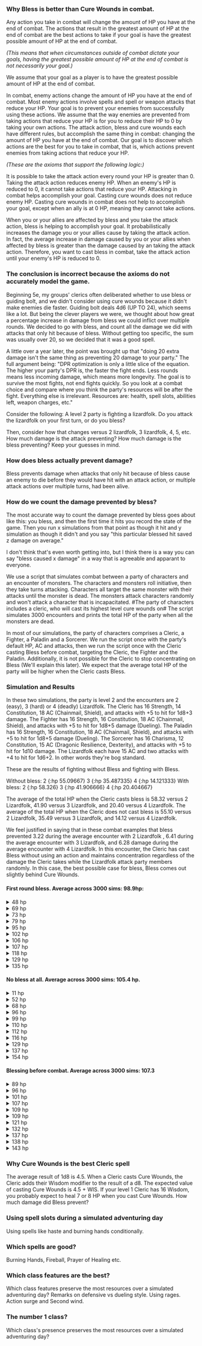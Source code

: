 ### Why Bless is better than Cure Wounds in combat.

Any action you take in combat will change the amount of HP you have at the end of combat. The actions that result in the greatest amount of HP at the end of combat are the best actions to take if your goal is have the greatest possible amount of HP at the end of combat.

<i>(This means that when circumstances outside of combat dictate your goals, having the greatest possible amount of HP at the end of combat is not necessarily your goal.)</i>

&#09; We assume that your goal as a player is to have the greatest possible amount of HP at the end of combat.

In combat, enemy actions change the amount of HP you have at the end of combat. Most enemy actions involve spells and spell or weapon attacks that reduce your HP. Your goal is to prevent your enemies from successfully using these actions. We assume that the way enemies are prevented from taking actions that reduce your HP is for you to reduce their HP to 0 by taking your own actions.
The attack action, bless and cure wounds each have different rules, but accomplish the same thing in combat: changing the amount of HP you have at the end of combat. Our goal is to discover which actions are the best for you to take in combat, that is, which actions prevent enemies from taking actions that reduce your HP.

<i>(These are the axioms that support the following logic:)</i>

It is possible to take the attack action every round your HP is greater than 0. Taking the attack action reduces enemy HP. When an enemy's HP is reduced to 0, it cannot take actions that reduce your HP. Attacking in combat helps accomplish your goal.
Casting cure wounds does not reduce enemy HP. Casting cure wounds in combat does not help to accomplish your goal, except when an ally is at 0 HP, meaning they cannot take actions.

When you or your allies are affected by bless and you take the attack action, bless is helping to accomplish your goal. It probabilistically increases the damage you or your allies cause by taking the attack action. In fact, the average increase in damage caused by you or your allies when affected by bless is greater than the damage caused by an taking the attack action.
Therefore, you want to cast bless in combat, take the attack action until your enemy's HP is reduced to 0.

### The conclusion is incorrect because the axioms do not accurately model the game.

Beginning 5e, my groups' clerics often deliberated whether to use bless or guiding bolt, and we didn't consider using cure wounds because it didn't make enemies die faster. Guiding bolt deals 4d6 (UP TO 24), which seems like a lot. But being the clever players we were, we thought about how great a percentage increase in damage from bless we could inflict over multiple rounds. We decided to go with bless, and count all the damage we did with attacks that only hit because of bless. Without getting too specific, the sum was usually over 20, so we decided that it was a good spell.

A little over a year later, the point was brought up that "doing 20 extra damage isn't the same thing as preventing 20 damage to your party." The full argument being: "DPR optimization is only a little slice of the equation. The higher your party's DPR is, the faster the fight ends. Less rounds means less incoming damage, which means more longevity. The goal is to survive the most fights, not end fights quickly. So you look at a combat choice and compare where you think the party's resources will be after the fight. Everything else is irrelevant. Resources are: health, spell slots, abilities left, weapon charges, etc."

Consider the following: A level 2 party is fighting a lizardfolk. Do you attack the lizardfolk on your first turn, or do you bless?

Then, consider how that changes versus 2 lizardfolk, 3 lizardfolk, 4, 5, etc. How much damage is the attack preventing? How much damage is the bless preventing? Keep your guesses in mind.

### How does bless actually prevent damage?

Bless prevents damage when attacks that only hit because of bless cause an enemy to die before they would have hit with an attack action, or multiple attack actions over multiple turns, had been alive. 

### How do we count the damage prevented by bless?

The most accurate way to count the damage prevented by bless goes about like this: you bless, and then the first time it hits you record the state of the game. Then you run x simulations from that point as though it hit and y simulation as though it didn't and you say "this particular blessed hit saved z damage on average."

I don't think that's even worth getting into, but I think there is a way you can say "bless caused x damage" in a way that is agreeable and apparant to everyone.

We use a script that simulates combat between a party of characters and an encounter of monsters. The characters and monsters roll initiative, then they take turns attacking. Characters all target the same monster with their attacks until the monster is dead. The monsters attack characters randomly and won't attack a character that is incapacitated. #The party of characters includes a cleric, who will cast its highest level cure wounds on# The script simulates 3000 encounters and prints the total HP of the party when all the monsters are dead.

In most of our simulations, the party of characters comprises a Cleric, a Fighter, a Paladin and a Sorcerer. We run the script once with the party's default HP, AC and attacks, then we run the script once with the Cleric casting Bless before combat, targeting the Cleric, the Fighter and the Paladin. Additionally, it is not possible for the Cleric to stop concentrating on Bless (We'll explain this later). We expect that the average total HP of the party will be higher when the Cleric casts Bless.

### Simulation and Results

In these two simulations, the party is level 2 and the encounters are 2 (easy), 3 (hard) or 4 (deadly) Lizardfolk. The Cleric has 16 Strength, 14 Constitution, 18 AC (Chainmail, Shield), and attacks with +5 to hit for 1d8+3 damage. The Fighter has 16 Strength, 16 Constitution, 18 AC (Chainmail, Shield), and attacks with +5 to hit for 1d8+5 damage (Dueling). The Paladin has 16 Strength, 16 Constitution, 18 AC (Chainmail, Shield), and attacks with +5 to hit for 1d8+5 damage (Dueling). The Sorcerer has 16 Charisma, 12 Constitution, 15 AC (Dragonic Resilience, Dexterity), and attacks with +5 to hit for 1d10 damage. The Lizardfolk each have 15 AC and two attacks with +4 to hit for 1d6+2. In other words they're bog standard.

These are the results of fighting without Bless and fighting with Bless.

Without bless: 2 {:hp 55.09667} 3 {:hp 35.487335} 4 {:hp 14.121333}
With bless: 2 {:hp 58.326} 3 {:hp 41.906666} 4 {:hp 20.404667}

The average of the total HP when the Cleric casts bless is 58.32 versus 2 Lizardfolk, 41.90 versus 3 Lizardfolk, and 20.40 versus 4 Lizardfolk. The average of the total HP when the Cleric does not cast bless is 55.10 versus 2 Lizardfolk, 35.49 versus 3 Lizardfolk, and 14.12 versus 4 Lizardfolk.

We feel justified in saying that in these combat examples that bless prevented 3.22 during the average encounter with 2 Lizardfolk , 6.41 during the average encounter with 3 Lizardfolk, and 6.28 damage during the average encounter with 4 Lizardfolk. In this encounter, the Cleric has cast Bless without using an action and maintains concentration regardless of the damage the Cleric takes while the Lizardfolk attack party members randomly. In this case, the best possible case for bless, Bless comes out slightly behind Cure Wounds. 

#### First round bless. Average across 3000 sims: 98.9hp:
<details>
<summary>48 hp</summary>

```
simulation# 6
encounter# 0
round# 0
:sorcerer misses :orog0
:orog0 hits :paladin for 7
:orog0 hits :paladin for 6
:orog1 misses :paladin
:orog1 crits :cleric for 8
:orog2 hits :cleric for 11
:orog2 misses :fighter
:fighter misses :orog0
:fighter misses :orog0
:fighter hits :orog0 for 7
:paladin hits :orog0 for 9
:paladin misses :orog0
:cleric blesses :fighter :paladin :cleric
round# 1
:sorcerer misses :orog0
:orog0 misses :cleric
:orog0 misses :paladin
:orog1 misses :cleric
:orog1 misses :cleric
:orog2 misses :fighter
:orog2 hits :cleric for 15
:fighter misses :orog0
:fighter misses :orog0
:fighter misses :orog0
:paladin misses :orog0
:paladin hits :orog0 for 9 #blessed
:cleric hits :orog0 for 7
:cleric misses :orog0
round# 2
:sorcerer misses :orog0
:orog0 hits :cleric for 14
:orog0 misses :paladin
:orog1 misses :sorcerer
:orog1 hits :paladin for 16
:orog2 misses :fighter
:orog2 misses :fighter
:fighter hits :orog0 for 8
:fighter misses :orog0
:fighter misses :orog0
:paladin hits :orog0 for 13
:paladin hits :orog1 for 8
round# 3
:sorcerer hits :orog1 for 9
:orog1 hits :fighter for 14
:orog1 hits :fighter for 13
:orog2 hits :sorcerer for 12
:orog2 hits :paladin for 10
:fighter misses :orog1
:fighter misses :orog1
:fighter misses :orog1
:paladin hits :orog1 for 9 #blessed
:paladin misses :orog1
round# 4
:sorcerer hits :orog1 for 18
:orog2 misses :sorcerer
:orog2 misses :fighter
:fighter hits :orog2 for 7
:fighter misses :orog2
:fighter hits :orog2 for 8
:paladin hits :orog2 for 7 #blessed
:paladin hits :orog2 for 14
round# 5
:sorcerer hits :orog2 for 8
:fighter hits :orog0 for 9
:fighter misses :orog0
:fighter hits :orog0 for 7
:paladin hits :orog0 for 12
:paladin hits :orog0 for 13
:cleric has no remaining spell slots to heal with
remaining hp: 48
```
</details>
<details>
<summary>69 hp</summary>

```
simulation# 4
encounter# 0
round# 0
:cleric blesses :fighter :paladin :cleric
:paladin misses :orog0
:paladin hits :orog0 for 8 #blessed
:orog0 hits :cleric for 15
:orog0 hits :paladin for 10
the sorcerer uses shield to block :orog1
:orog1 misses :sorcerer
:orog1 misses :fighter
:orog2 crits :paladin for 18
:orog2 hits :fighter for 10
:sorcerer hits :orog0 for 5
:fighter hits :orog0 for 7
:fighter hits :orog0 for 11
:fighter misses :orog0
round# 1
:cleric misses :orog0
:cleric hits :orog0 for 11
:paladin hits :orog1 for 13
:paladin misses :orog1
:orog1 misses :fighter
:orog1 hits :cleric for 15
:orog2 hits :sorcerer for 16
:orog2 misses :cleric
:sorcerer hits :orog1 for 15
:fighter misses :orog1
:fighter hits :orog1 for 12
:fighter hits :orog2 for 7 #blessed
round# 2
:cleric misses :orog2
:cleric hits :orog2 for 8
:paladin misses :orog2
:paladin misses :orog2
:orog2 misses :cleric
:orog2 crits :sorcerer for 11
:sorcerer hits :orog2 for 14
:fighter hits :orog2 for 10
:fighter hits :orog0 for 9
:fighter misses :orog0
:cleric has no remaining spell slots to heal with
remaining hp: 69
```
</details>
<details>
<summary>73 hp</summary>

```
simulation# 7
encounter# 0
round# 0
:orog0 hits :fighter for 14
:orog0 hits :paladin for 8
:orog1 hits :paladin for 11
:orog1 misses :cleric
:orog2 misses :paladin
:orog2 misses :paladin
:paladin hits :orog0 for 10
:paladin misses :orog0
:sorcerer misses :orog0
:fighter hits :orog0 for 10
:fighter hits :orog0 for 7
:fighter hits :orog0 for 9
:cleric blesses :fighter :paladin :cleric
round# 1
:orog1 hits :paladin for 5
:orog1 hits :paladin for 15
:orog2 hits :cleric for 13
:orog2 hits :fighter for 12
:paladin misses :orog1
:paladin hits :orog1 for 12 #blessed
:sorcerer misses :orog1
:fighter hits :orog1 for 8 #blessed
:fighter hits :orog1 for 12 #blessed
:fighter hits :orog1 for 8
:cleric hits :orog1 for 8
:cleric hits :orog1 for 8
round# 2
the sorcerer uses shield to block :orog2
:orog2 misses :sorcerer
:orog2 hits :sorcerer for 13
:paladin hits :orog2 for 14
:paladin hits :orog2 for 14
:sorcerer misses :orog2
:fighter misses :orog2
:fighter hits :orog2 for 12 #blessed
:fighter misses :orog0
:cleric hits :orog0 for 7 #blessed
:cleric misses :orog0
:cleric has no remaining spell slots to heal with
remaining hp: 73
```
</details>
<details>
<summary>79 hp</summary>

```
simulation# 1
encounter# 0
round# 0
:orog0 misses :paladin
:orog0 misses :cleric
the sorcerer uses shield to block :orog1
:orog1 misses :sorcerer
:orog1 misses :paladin
:orog2 hits :sorcerer for 16
:orog2 crits :fighter for 16
:cleric blesses :fighter :paladin :cleric
:paladin hits :orog0 for 11
:paladin hits :orog0 for 13
:fighter hits :orog0 for 9
:fighter misses :orog0
:fighter hits :orog0 for 7
:sorcerer misses :orog0
round# 1
:orog0 misses :sorcerer
:orog0 crits :sorcerer for 20
:orog1 misses :sorcerer
:orog1 misses :fighter
:orog2 misses :sorcerer
:orog2 misses :cleric
:cleric hits :orog0 for 7
:cleric misses :orog0
:paladin crits :orog0 for 19
:paladin hits :orog1 for 10
:fighter hits :orog1 for 10
:fighter misses :orog1
:fighter misses :orog1
:sorcerer misses :orog1
round# 2
:orog1 hits :fighter for 7
:orog1 hits :paladin for 15
:orog2 misses :paladin
:orog2 hits :cleric for 11
:cleric hits :orog1 for 5
:cleric hits :orog1 for 7
:paladin misses :orog1
:paladin hits :orog1 for 10
:fighter hits :orog1 for 11
:fighter misses :orog2
:fighter crits :orog2 for 9
:sorcerer hits :orog2 for 18
round# 3
:orog2 misses :fighter
:orog2 misses :cleric
:cleric hits :orog2 for 11 #blessed
:cleric misses :orog2
:paladin crits :orog2 for 11
:paladin misses :orog0
:fighter hits :orog0 for 10
:fighter hits :orog0 for 10
:fighter hits :orog0 for 7
:sorcerer hits :orog0 for 6
:cleric has no remaining spell slots to heal with
remaining hp: 79
```
</details>
<details>
<summary>95 hp</summary>

```
simulation# 10
encounter# 0
round# 0
:paladin misses :orog0
:paladin misses :orog0
:fighter misses :orog0
:fighter misses :orog0
:fighter hits :orog0 for 9
:sorcerer hits :orog0 for 10
:orog0 hits :fighter for 11
:orog0 hits :fighter for 14
:orog1 misses :paladin
:orog1 hits :cleric for 12
:orog2 misses :paladin
:orog2 misses :fighter
:cleric blesses :fighter :paladin :cleric
round# 1
:paladin hits :orog0 for 13
:paladin hits :orog0 for 9 #blessed
:fighter hits :orog1 for 8
:fighter misses :orog1
:fighter misses :orog1
:sorcerer misses :orog1
:orog1 hits :paladin for 10
:orog1 hits :sorcerer for 8
:orog2 misses :paladin
:orog2 misses :cleric
:cleric hits :orog1 for 10
:cleric hits :orog1 for 8
round# 2
:paladin hits :orog1 for 14
:paladin misses :orog1
:fighter hits :orog1 for 8
:fighter hits :orog1 for 11
:fighter misses :orog2
:sorcerer misses :orog2
:orog2 misses :paladin
the sorcerer uses shield to block :orog2
:orog2 misses :sorcerer
:cleric hits :orog2 for 4
:cleric misses :orog2
round# 3
:paladin misses :orog2
:paladin hits :orog2 for 12
:fighter misses :orog2
:fighter misses :orog2
:fighter misses :orog2
:sorcerer hits :orog2 for 9
:orog2 misses :fighter
:orog2 hits :fighter for 14
:cleric misses :orog2
:cleric hits :orog2 for 9
round# 4
:paladin misses :orog2
:paladin misses :orog2
:fighter misses :orog2
:fighter hits :orog2 for 9
:fighter misses :orog0
:sorcerer crits :orog0 for 19
:cleric hits :orog0 for 7 #blessed
:cleric hits :orog0 for 10
:cleric has no remaining spell slots to heal with
remaining hp: 95
```
</details>
<details>
<summary>102 hp</summary>

```
simulation# 2
encounter# 0
round# 0
:cleric blesses :fighter :paladin :cleric
:paladin misses :orog0
:paladin hits :orog0 for 7
:sorcerer misses :orog0
:orog0 hits :cleric for 8
:orog0 misses :fighter
:orog1 misses :paladin
:orog1 hits :cleric for 15
:orog2 misses :sorcerer
:orog2 misses :cleric
:fighter misses :orog0
:fighter hits :orog0 for 9 #blessed
:fighter hits :orog0 for 7
round# 1
:cleric hits :orog0 for 6
:cleric hits :orog0 for 9
:paladin hits :orog0 for 14 #blessed
:paladin hits :orog1 for 14
:sorcerer misses :orog1
the sorcerer uses shield to block :orog1
:orog1 misses :sorcerer
:orog1 hits :cleric for 13
:orog2 hits :sorcerer for 8
:orog2 crits :paladin for 18
:fighter hits :orog1 for 10
:fighter hits :orog1 for 7
:fighter hits :orog1 for 7
round# 2
:cleric misses :orog2
:cleric misses :orog2
:paladin hits :orog2 for 7
:paladin hits :orog2 for 12 #blessed
:sorcerer hits :orog2 for 14
the sorcerer uses shield to block :orog2
:orog2 misses :sorcerer
:orog2 misses :fighter
:fighter hits :orog2 for 11
:fighter hits :orog0 for 11
:fighter hits :orog0 for 9 #blessed
:cleric has no remaining spell slots to heal with
remaining hp: 102
```
</details>
<details>
<summary>106 hp</summary>

```
simulation# 0
encounter# 0
round# 0
:paladin misses :orog0
:paladin misses :orog0
:fighter hits :orog0 for 10
:fighter hits :orog0 for 8
:fighter crits :orog0 for 11
:cleric blesses :fighter :paladin :cleric
:orog0 hits :fighter for 6
:orog0 misses :cleric
:orog1 hits :sorcerer for 7
:orog1 hits :fighter for 5
:orog2 misses :cleric
:orog2 misses :cleric
:sorcerer hits :orog0 for 9
round# 1
:paladin hits :orog0 for 13 #blessed
:paladin misses :orog1
:fighter hits :orog1 for 7
:fighter misses :orog1
:fighter misses :orog1
:cleric hits :orog1 for 8
:cleric misses :orog1
:orog1 hits :cleric for 10
:orog1 misses :fighter
:orog2 misses :paladin
:orog2 misses :cleric
:sorcerer misses :orog1
round# 2
:paladin misses :orog1
:paladin misses :orog1
:fighter hits :orog1 for 10
:fighter crits :orog1 for 13
:fighter misses :orog1
:cleric misses :orog1
:cleric hits :orog1 for 11
:orog2 misses :fighter
:orog2 hits :fighter for 8
:sorcerer misses :orog2
round# 3
:paladin misses :orog2
:paladin misses :orog2
:fighter hits :orog2 for 10
:fighter misses :orog2
:fighter hits :orog2 for 7
:cleric hits :orog2 for 5
:cleric hits :orog2 for 8 #blessed
:orog2 hits :paladin for 8
:orog2 hits :paladin for 14
:sorcerer hits :orog2 for 8
round# 4
:paladin misses :orog2
:paladin misses :orog2
:fighter hits :orog2 for 7 #blessed
:fighter misses :orog0
:fighter hits :orog0 for 8
:cleric hits :orog0 for 7
:cleric misses :orog0
:sorcerer hits :orog0 for 14
:cleric has no remaining spell slots to heal with
remaining hp: 106
```
</details>
<details>
<summary>107 hp</summary>

```
simulation# 5
encounter# 0
round# 0
:sorcerer crits :orog0 for 17
:paladin misses :orog0
:paladin hits :orog0 for 10
:orog0 misses :sorcerer
:orog0 hits :paladin for 16
:orog1 hits :cleric for 15
:orog1 misses :fighter
:orog2 hits :paladin for 12
:orog2 hits :paladin for 6
:fighter hits :orog0 for 10
:fighter misses :orog1
:fighter misses :orog1
:cleric blesses :fighter :paladin :cleric
round# 1
:sorcerer misses :orog1
:paladin crits :orog1 for 14
:paladin crits :orog1 for 14
the sorcerer uses shield to block :orog1
:orog1 misses :sorcerer
:orog1 misses :cleric
:orog2 hits :paladin for 8
:orog2 misses :fighter
:fighter misses :orog1
:fighter misses :orog1
:fighter hits :orog1 for 9
:cleric misses :orog1
:cleric crits :orog1 for 12
round# 2
:sorcerer hits :orog2 for 18
:paladin hits :orog2 for 13
:paladin hits :orog2 for 14
:fighter hits :orog0 for 12 #blessed
:fighter misses :orog0
:fighter hits :orog0 for 10 #blessed
:cleric hits :orog0 for 4
:cleric hits :orog0 for 9 #blessed
:cleric has no remaining spell slots to heal with
remaining hp: 107
```
</details>
<details>
<summary>118 hp</summary>

```
simulation# 9
encounter# 0
round# 0
:sorcerer crits :orog0 for 28
:paladin misses :orog0
:paladin hits :orog0 for 11
:fighter misses :orog0
:fighter misses :orog0
:fighter hits :orog0 for 8
:orog0 misses :cleric
:orog0 misses :cleric
:orog1 misses :paladin
:orog1 hits :paladin for 6
the sorcerer uses shield to block :orog2
:orog2 misses :sorcerer
:orog2 hits :paladin for 6
:cleric blesses :fighter :paladin :cleric
round# 1
:sorcerer hits :orog0 for 11
:paladin hits :orog1 for 10
:paladin misses :orog1
:fighter misses :orog1
:fighter hits :orog1 for 12
:fighter misses :orog1
the sorcerer uses shield to block :orog1
:orog1 misses :sorcerer
:orog1 hits :sorcerer for 15
:orog2 misses :fighter
:orog2 hits :cleric for 8
:cleric hits :orog1 for 9
:cleric misses :orog1
round# 2
:sorcerer hits :orog1 for 13
:paladin hits :orog2 for 14
:paladin misses :orog2
:fighter hits :orog2 for 7
:fighter misses :orog2
:fighter hits :orog2 for 7
:orog2 hits :cleric for 11
:orog2 misses :paladin
:cleric hits :orog2 for 7
:cleric misses :orog2
round# 3
:sorcerer misses :orog2
:paladin hits :orog2 for 9
:paladin hits :orog0 for 10 #blessed
:fighter hits :orog0 for 8 #blessed
:fighter hits :orog0 for 10
:fighter hits :orog0 for 10
:cleric hits :orog0 for 6 #blessed
:cleric hits :orog0 for 7
:cleric has no remaining spell slots to heal with
remaining hp: 118
```
</details>
<details>
<summary>129 hp</summary>

```
simulation# 3
encounter# 0
round# 0
:fighter hits :orog0 for 7
:fighter hits :orog0 for 8
:fighter misses :orog0
:paladin misses :orog0
:paladin hits :orog0 for 13
:cleric blesses :fighter :paladin :cleric
:orog0 misses :fighter
:orog0 hits :fighter for 9
:orog1 misses :sorcerer
:orog1 misses :paladin
:orog2 misses :paladin
:orog2 hits :cleric for 12
:sorcerer misses :orog0
round# 1
:fighter misses :orog0
:fighter misses :orog0
:fighter hits :orog0 for 7 #blessed
:paladin misses :orog0
:paladin misses :orog0
:cleric hits :orog0 for 11
:cleric hits :orog1 for 8
:orog1 misses :paladin
:orog1 misses :cleric
:orog2 crits :cleric for 14
:orog2 misses :fighter
:sorcerer misses :orog1
round# 2
:fighter hits :orog1 for 8 #blessed
:fighter hits :orog1 for 8
:fighter hits :orog1 for 7
:paladin hits :orog1 for 12
:paladin crits :orog2 for 15
:cleric misses :orog2
:cleric misses :orog2
:orog2 misses :fighter
:orog2 misses :cleric
:sorcerer misses :orog2
round# 3
:fighter misses :orog2
:fighter hits :orog2 for 11
:fighter hits :orog2 for 8 #blessed
:paladin misses :orog2
:paladin misses :orog2
:cleric hits :orog2 for 6
:cleric hits :orog2 for 9
:sorcerer misses :orog0
:cleric has no remaining spell slots to heal with
remaining hp: 129
```
</details>
<details>
<summary>135 hp</summary>

```
simulation# 8
encounter# 0
round# 0
:sorcerer hits :orog0 for 5
:paladin hits :orog0 for 11
:paladin hits :orog0 for 13
:orog0 misses :cleric
:orog0 misses :fighter
:orog1 misses :cleric
:orog1 misses :paladin
:orog2 hits :fighter for 8
:orog2 misses :fighter
:fighter hits :orog0 for 9
:fighter misses :orog0
:fighter misses :orog0
:cleric blesses :fighter :paladin :cleric
round# 1
:sorcerer hits :orog0 for 10
:paladin hits :orog1 for 9
:paladin hits :orog1 for 11
the sorcerer uses shield to block :orog1
:orog1 misses :sorcerer
:orog1 misses :cleric
:orog2 hits :cleric for 12
:orog2 misses :fighter
:fighter hits :orog1 for 8 #blessed
:fighter misses :orog1
:fighter misses :orog1
:cleric hits :orog1 for 11
:cleric misses :orog2
round# 2
:sorcerer misses :orog2
:paladin hits :orog2 for 14
:paladin hits :orog2 for 14
:orog2 misses :paladin
:orog2 hits :paladin for 9
:fighter hits :orog2 for 9
:fighter crits :orog2 for 11
:fighter hits :orog0 for 9
:cleric hits :orog0 for 11
:cleric misses :orog0
:cleric has no remaining spell slots to heal with
remaining hp: 135
```
</details>

#### No bless at all. Average across 3000 sims: 105.4 hp.
<details>
<summary>11 hp</summary>

```
simulation# 10
encounter# 0
round# 0
:fighter misses :orog0
:fighter misses :orog0
:fighter misses :orog0
:cleric hits :orog0 for 10
:cleric misses :orog0
:sorcerer hits :orog0 for 4
:orog0 hits :cleric for 16
:orog0 hits :fighter for 6
:orog1 hits :cleric for 9
:orog1 hits :cleric for 15
:orog2 hits :fighter for 13
:orog2 hits :sorcerer for 5
:paladin hits :orog0 for 9
:paladin hits :orog0 for 13
round# 1
:fighter misses :orog0
:fighter hits :orog0 for 8
:fighter misses :orog0
:sorcerer misses :orog0
:orog0 misses :sorcerer
:orog0 misses :paladin
:orog1 hits :paladin for 14
:orog1 hits :paladin for 8
:orog2 misses :sorcerer
:orog2 crits :sorcerer for 17
:paladin misses :orog0
:paladin misses :orog0
round# 2
:fighter misses :orog0
:fighter misses :orog0
:fighter misses :orog0
:sorcerer misses :orog0
:orog0 misses :fighter
:orog0 misses :sorcerer
:orog1 hits :fighter for 12
:orog1 hits :paladin for 6
:orog2 hits :fighter for 15
:orog2 misses :paladin
:paladin misses :orog0
:paladin hits :orog0 for 9
round# 3
:sorcerer misses :orog1
the sorcerer uses shield to block :orog1
:orog1 misses :sorcerer
:orog1 hits :paladin for 9
:orog2 misses :paladin
:orog2 hits :paladin for 14
round# 4
:sorcerer misses :orog1
:orog1 hits :sorcerer for 15
the sorcerer uses shield to block :orog1
:orog1 misses :sorcerer
:orog2 misses :sorcerer
:orog2 misses :sorcerer
round# 5
:sorcerer hits :orog1 for 12
:orog1 hits :sorcerer for 12
:orog1 hits :paladin for 5
:orog2 hits :paladin for 9
:orog2 misses :paladin
:cleric casts cure wound and heals :fighter to 11
:cleric has no remaining spell slots to heal with
remaining hp: 11
```
</details>

<details>
<summary>52 hp</summary>

```
simulation# 8
encounter# 0
round# 0
:sorcerer misses :orog0
:fighter misses :orog0
:fighter misses :orog0
:fighter misses :orog0
:paladin hits :orog0 for 8
:paladin misses :orog0
:orog0 misses :paladin
:orog0 hits :fighter for 10
:orog1 misses :sorcerer
:orog1 hits :paladin for 14
:orog2 hits :cleric for 13
:orog2 misses :sorcerer
:cleric misses :orog0
:cleric misses :orog0
round# 1
:sorcerer misses :orog0
:fighter misses :orog0
:fighter misses :orog0
:fighter hits :orog0 for 7
:paladin hits :orog0 for 8
:paladin misses :orog0
:orog0 hits :cleric for 15
:orog0 crits :fighter for 16
:orog1 hits :fighter for 16
:orog1 hits :sorcerer for 16
:orog2 misses :sorcerer
:orog2 misses :paladin
:cleric misses :orog0
:cleric hits :orog0 for 11
round# 2
:sorcerer hits :orog0 for 10
:fighter hits :orog0 for 12
:fighter hits :orog1 for 9
:fighter misses :orog1
:paladin misses :orog1
:paladin hits :orog1 for 7
:orog1 misses :sorcerer
:orog1 misses :cleric
the sorcerer uses shield to block :orog2
:orog2 misses :sorcerer
:orog2 hits :sorcerer for 11
:cleric misses :orog1
:cleric hits :orog1 for 8
round# 3
:sorcerer misses :orog1
:fighter hits :orog1 for 8
:fighter misses :orog1
:fighter misses :orog1
:paladin hits :orog1 for 8
:paladin misses :orog1
:orog1 misses :sorcerer
:orog1 misses :cleric
:orog2 misses :cleric
:orog2 misses :cleric
:cleric misses :orog1
:cleric hits :orog1 for 5
round# 4
:sorcerer misses :orog2
:fighter misses :orog2
:fighter misses :orog2
:fighter hits :orog2 for 10
:paladin hits :orog2 for 7
:paladin hits :orog2 for 9
:orog2 misses :cleric
:orog2 hits :sorcerer for 7
:cleric misses :orog2
:cleric misses :orog2
round# 5
:sorcerer misses :orog2
:fighter misses :orog2
:fighter misses :orog2
:fighter misses :orog2
:paladin hits :orog2 for 8
:paladin misses :orog2
:orog2 misses :fighter
:orog2 hits :sorcerer for 16
:cleric casts cure wound and heals :sorcerer to 10
round# 6
:sorcerer hits :orog2 for 4
:fighter misses :orog2
:fighter hits :orog2 for 10
:fighter hits :orog0 for 7
:paladin misses :orog0
:paladin misses :orog0
:cleric hits :orog0 for 11
:cleric misses :orog0
:cleric has no remaining spell slots to heal with
remaining hp: 52
```
</details>

<details>
<summary>68 hp</summary>

```
simulation# 7
encounter# 0
round# 0
:fighter misses :orog0
:fighter misses :orog0
:fighter misses :orog0
:cleric hits :orog0 for 6
:cleric misses :orog0
:paladin misses :orog0
:paladin hits :orog0 for 11
:sorcerer misses :orog0
:orog0 hits :cleric for 8
:orog0 crits :paladin for 16
:orog1 crits :fighter for 27
:orog1 hits :sorcerer for 7
:orog2 misses :sorcerer
:orog2 hits :fighter for 14
round# 1
:fighter hits :orog0 for 9
:fighter hits :orog0 for 9
:fighter hits :orog0 for 7
:cleric misses :orog0
:cleric hits :orog0 for 7
:paladin misses :orog1
:paladin hits :orog1 for 14
:sorcerer hits :orog1 for 10
:orog1 misses :fighter
:orog1 hits :fighter for 16
:orog2 misses :sorcerer
:orog2 misses :sorcerer
round# 2
:cleric casts cure wound and heals :fighter to 15
:paladin misses :orog1
:paladin misses :orog1
:sorcerer misses :orog1
:orog1 misses :fighter
:orog1 misses :paladin
:orog2 hits :fighter for 10
:orog2 hits :paladin for 5
round# 3
:fighter misses :orog1
:fighter misses :orog1
:fighter hits :orog1 for 10
:cleric misses :orog1
:cleric hits :orog1 for 9
:paladin misses :orog1
:paladin hits :orog1 for 10
:sorcerer hits :orog2 for 3
:orog2 hits :fighter for 9
:orog2 crits :cleric for 16
round# 4
:cleric misses :orog2
:cleric hits :orog2 for 11
:paladin misses :orog2
:paladin misses :orog2
:sorcerer hits :orog2 for 3
:orog2 misses :cleric
:orog2 misses :paladin
round# 5
:cleric hits :orog2 for 6
:cleric misses :orog2
:paladin misses :orog2
:paladin hits :orog2 for 10
:sorcerer hits :orog2 for 11
:cleric has no remaining spell slots to heal with
remaining hp: 68
```
</details>

<details>
<summary>96 hp</summary>

```
simulation# 9
encounter# 0
round# 0
:fighter crits :orog0 for 15
:fighter misses :orog0
:fighter misses :orog0
:orog0 hits :cleric for 7
:orog0 hits :cleric for 12
:orog1 misses :fighter
:orog1 misses :paladin
:orog2 crits :cleric for 18
:orog2 hits :cleric for 15
:paladin hits :orog0 for 7
:paladin hits :orog0 for 12
:sorcerer misses :orog0
round# 1
:fighter hits :orog0 for 11
:fighter misses :orog0
:fighter hits :orog0 for 8
:orog1 misses :sorcerer
:orog1 hits :fighter for 16
the sorcerer uses shield to block :orog2
:orog2 misses :sorcerer
:orog2 misses :paladin
:paladin hits :orog1 for 7
:paladin misses :orog1
:sorcerer hits :orog1 for 14
round# 2
:fighter hits :orog1 for 11
:fighter misses :orog1
:fighter hits :orog1 for 10
:orog1 misses :paladin
:orog1 misses :sorcerer
:orog2 misses :paladin
:orog2 crits :paladin for 14
:paladin misses :orog1
:paladin hits :orog1 for 11
:sorcerer crits :orog2 for 18
round# 3
:fighter crits :orog2 for 10
:fighter misses :orog2
:fighter misses :orog2
:orog2 misses :sorcerer
:orog2 hits :fighter for 9
:paladin hits :orog2 for 12
:paladin hits :orog0 for 13
:sorcerer hits :orog0 for 13
:cleric casts cure wound and heals :cleric to 9
:cleric has no remaining spell slots to heal with
remaining hp: 96
```
</details>

<details>
<summary>99 hp</summary>

```
simulation# 0
encounter# 0
round# 0
:cleric hits :orog0 for 7
:cleric misses :orog0
:sorcerer crits :orog0 for 15
:orog0 hits :cleric for 10
:orog0 hits :fighter for 11
:orog1 misses :cleric
:orog1 hits :cleric for 12
:orog2 hits :cleric for 7
:orog2 hits :fighter for 12
:paladin hits :orog0 for 7
:paladin misses :orog0
:fighter hits :orog0 for 9
:fighter hits :orog1 for 11
:fighter misses :orog1
round# 1
:cleric hits :orog1 for 5
:cleric misses :orog1
:sorcerer misses :orog1
:orog1 misses :fighter
:orog1 misses :fighter
:orog2 hits :sorcerer for 11
:orog2 misses :paladin
:paladin hits :orog1 for 9
:paladin hits :orog1 for 9
:fighter hits :orog1 for 12
:fighter hits :orog2 for 12
:fighter hits :orog2 for 9
round# 2
:cleric misses :orog2
:cleric hits :orog2 for 4
:sorcerer misses :orog2
:orog2 hits :fighter for 10
:orog2 hits :paladin for 5
:paladin misses :orog2
:paladin hits :orog2 for 12
:fighter misses :orog2
:fighter misses :orog2
:fighter misses :orog2
round# 3
:cleric hits :orog2 for 9
:cleric misses :orog0
:sorcerer hits :orog0 for 13
:paladin hits :orog0 for 11
:paladin hits :orog0 for 11
:fighter hits :orog0 for 11
:fighter misses :orog0
:fighter misses :orog0
:cleric casts cure wound and heals :fighter to 24
:cleric has no remaining spell slots to heal with
remaining hp: 99
```
</details>

<details>
<summary>110 hp</summary>
```
simulation# 4
encounter# 0
round# 0
:fighter misses :orog0
:fighter hits :orog0 for 12
:fighter hits :orog0 for 7
:orog0 misses :fighter
:orog0 misses :cleric
:orog1 hits :sorcerer for 12
:orog1 misses :fighter
:orog2 crits :fighter for 15
:orog2 hits :fighter for 9
:paladin crits :orog0 for 13
:paladin misses :orog0
:sorcerer hits :orog0 for 11
:cleric hits :orog1 for 7
:cleric hits :orog1 for 8
round# 1
:fighter hits :orog1 for 12
:fighter misses :orog1
:fighter misses :orog1
:orog1 misses :sorcerer
:orog1 hits :fighter for 14
:orog2 misses :cleric
:orog2 hits :cleric for 15
:paladin misses :orog1
:paladin hits :orog1 for 13
:sorcerer hits :orog1 for 16
:cleric hits :orog2 for 6
:cleric misses :orog2
round# 2
:fighter hits :orog2 for 7
:fighter crits :orog2 for 16
:fighter crits :orog2 for 11
:paladin misses :orog0
:paladin hits :orog0 for 9
:sorcerer hits :orog0 for 15
:cleric misses :orog0
:cleric hits :orog0 for 11
:cleric casts cure wound and heals :fighter to 17
:cleric has no remaining spell slots to heal with
remaining hp: 110
```
</details>

<details>
<summary>112 hp</summary>

```
simulation# 2
encounter# 0
round# 0
:fighter misses :orog0
:fighter misses :orog0
:fighter misses :orog0
:sorcerer misses :orog0
:cleric misses :orog0
:cleric misses :orog0
:paladin misses :orog0
:paladin hits :orog0 for 10
:orog0 misses :cleric
:orog0 misses :paladin
:orog1 misses :paladin
:orog1 misses :fighter
:orog2 crits :sorcerer for 20
:orog2 misses :cleric
round# 1
:fighter hits :orog0 for 9
:fighter misses :orog0
:fighter misses :orog0
:sorcerer hits :orog0 for 6
:cleric hits :orog0 for 9
:cleric hits :orog0 for 11
:paladin crits :orog1 for 19
:paladin misses :orog1
:orog1 misses :sorcerer
:orog1 hits :cleric for 15
:orog2 hits :sorcerer for 6
:orog2 hits :sorcerer for 9
round# 2
:fighter misses :orog1
:fighter misses :orog1
:fighter misses :orog1
:sorcerer misses :orog1
:cleric misses :orog1
:cleric hits :orog1 for 11
:paladin misses :orog1
:paladin hits :orog1 for 9
:orog2 misses :paladin
:orog2 hits :paladin for 16
round# 3
:fighter hits :orog2 for 9
:fighter hits :orog2 for 8
:fighter misses :orog2
:sorcerer misses :orog2
:cleric misses :orog2
:cleric hits :orog2 for 4
:paladin crits :orog2 for 20
:paladin misses :orog2
:orog2 misses :fighter
:orog2 misses :sorcerer
round# 4
:fighter hits :orog2 for 11
:fighter misses :orog0
:fighter misses :orog0
:sorcerer misses :orog0
:cleric misses :orog0
:cleric misses :orog0
:paladin misses :orog0
:paladin hits :orog0 for 8
:cleric casts cure wound and heals :sorcerer to 17
:cleric has no remaining spell slots to heal with
remaining hp: 112
```
</details>

<details>
<summary>116 hp</summary>

```
simulation# 6
encounter# 0
round# 0
:paladin misses :orog0
:paladin hits :orog0 for 9
:fighter misses :orog0
:fighter hits :orog0 for 10
:fighter misses :orog0
:cleric hits :orog0 for 7
:cleric misses :orog0
:orog0 hits :cleric for 10
:orog0 misses :fighter
:orog1 misses :fighter
:orog1 hits :sorcerer for 9
:orog2 misses :paladin
:orog2 misses :fighter
:sorcerer misses :orog0
round# 1
:paladin hits :orog0 for 9
:paladin misses :orog0
:fighter hits :orog0 for 11
:fighter crits :orog1 for 12
:fighter hits :orog1 for 10
:cleric hits :orog1 for 11
:cleric misses :orog1
:orog1 misses :sorcerer
:orog1 hits :cleric for 14
:orog2 misses :cleric
:orog2 hits :paladin for 11
:sorcerer misses :orog1
round# 2
:paladin misses :orog1
:paladin hits :orog1 for 7
:fighter misses :orog1
:fighter hits :orog1 for 12
:fighter misses :orog2
:cleric hits :orog2 for 4
:cleric hits :orog2 for 10
the sorcerer uses shield to block :orog2
:orog2 misses :sorcerer
:orog2 hits :sorcerer for 16
:sorcerer misses :orog2
round# 3
:paladin hits :orog2 for 12
:paladin misses :orog2
:fighter misses :orog2
:fighter misses :orog2
:fighter misses :orog2
:cleric misses :orog2
:cleric hits :orog2 for 11
:sorcerer hits :orog0 for 7
:cleric casts cure wound and heals :sorcerer to 25
:cleric has no remaining spell slots to heal with
remaining hp: 116
```
</details>

<details>
<summary>129 hp</summary>

```
simulation# 5
encounter# 0
round# 0
:orog0 misses :paladin
:orog0 misses :paladin
:orog1 misses :sorcerer
the sorcerer uses shield to block :orog1
:orog1 misses :sorcerer
:orog2 hits :paladin for 6
:orog2 misses :paladin
:cleric misses :orog0
:cleric misses :orog0
:paladin hits :orog0 for 10
:paladin misses :orog0
:sorcerer misses :orog0
:fighter misses :orog0
:fighter crits :orog0 for 13
:fighter hits :orog0 for 7
round# 1
:orog0 misses :sorcerer
:orog0 misses :paladin
:orog1 misses :paladin
:orog1 hits :cleric for 11
:orog2 hits :paladin for 7
:orog2 misses :fighter
:cleric misses :orog0
:cleric crits :orog0 for 14
:paladin hits :orog0 for 8
:paladin hits :orog1 for 8
:sorcerer misses :orog1
:fighter misses :orog1
:fighter misses :orog1
:fighter hits :orog1 for 7
round# 2
:orog1 misses :paladin
:orog1 hits :cleric for 15
:orog2 hits :cleric for 10
:orog2 misses :paladin
:cleric hits :orog1 for 11
:cleric crits :orog1 for 13
:paladin hits :orog2 for 9
:paladin misses :orog2
:sorcerer misses :orog2
:fighter hits :orog2 for 12
:fighter misses :orog2
:fighter crits :orog2 for 11
round# 3
the sorcerer uses shield to block :orog2
:orog2 misses :sorcerer
:orog2 misses :sorcerer
:cleric misses :orog2
:cleric misses :orog2
:paladin misses :orog2
:paladin misses :orog2
:sorcerer hits :orog2 for 8
:fighter misses :orog2
:fighter hits :orog2 for 11
:fighter hits :orog0 for 8
:cleric casts cure wound and heals :cleric to 16
:cleric has no remaining spell slots to heal with
remaining hp: 129
```
</details>

<details>
<summary>137 hp</summary>

```
simulation# 1
encounter# 0
round# 0
:cleric misses :orog0
:cleric misses :orog0
:fighter misses :orog0
:fighter crits :orog0 for 15
:fighter misses :orog0
:orog0 misses :paladin
:orog0 misses :cleric
:orog1 misses :cleric
:orog1 hits :sorcerer for 9
:orog2 misses :cleric
:orog2 misses :paladin
:paladin misses :orog0
:paladin misses :orog0
:sorcerer misses :orog0
round# 1
:cleric hits :orog0 for 11
:cleric misses :orog0
:fighter crits :orog0 for 17
:fighter misses :orog1
:fighter misses :orog1
:orog1 misses :paladin
:orog1 misses :fighter
:orog2 crits :sorcerer for 11
:orog2 misses :fighter
:paladin hits :orog1 for 10
:paladin misses :orog1
:sorcerer hits :orog1 for 11
round# 2
:cleric hits :orog1 for 11
:cleric hits :orog1 for 8
:fighter hits :orog1 for 7
:fighter hits :orog2 for 10
:fighter misses :orog2
:orog2 misses :paladin
:orog2 hits :cleric for 15
:paladin misses :orog2
:paladin hits :orog2 for 12
:sorcerer crits :orog2 for 23
:cleric casts cure wound and heals :sorcerer to 26
:cleric has no remaining spell slots to heal with
remaining hp: 137
```
</details>

<details>
<summary>154 hp</summary>

```
simulation# 3
encounter# 0
round# 0
:fighter crits :orog0 for 13
:fighter hits :orog0 for 11
:fighter misses :orog0
:sorcerer misses :orog0
:cleric misses :orog0
:cleric hits :orog0 for 9
the sorcerer uses shield to block :orog0
:orog0 misses :sorcerer
:orog0 hits :fighter for 6
:orog1 misses :cleric
:orog1 misses :sorcerer
:orog2 misses :sorcerer
:orog2 misses :paladin
:paladin misses :orog0
:paladin misses :orog0
round# 1
:fighter crits :orog0 for 13
:fighter misses :orog0
:fighter hits :orog0 for 9
:sorcerer misses :orog1
:cleric misses :orog1
:cleric misses :orog1
:orog1 misses :sorcerer
:orog1 misses :paladin
:orog2 crits :fighter for 16
:orog2 misses :fighter
:paladin hits :orog1 for 14
:paladin hits :orog1 for 10
round# 2
:fighter hits :orog1 for 12
:fighter hits :orog1 for 12
:fighter hits :orog2 for 8
:sorcerer hits :orog2 for 14
:cleric misses :orog2
:cleric misses :orog2
:orog2 misses :fighter
:orog2 misses :fighter
:paladin misses :orog2
:paladin misses :orog2
round# 3
:fighter misses :orog2
:fighter hits :orog2 for 11
:fighter hits :orog2 for 8
:sorcerer misses :orog0
:cleric misses :orog0
:cleric misses :orog0
:paladin hits :orog0 for 10
:paladin misses :orog0
:cleric casts cure wound and heals :fighter to 34
:cleric has no remaining spell slots to heal with
remaining hp: 154
```
</details>

#### Blessing before combat. Average across 3000 sims: 107.3
<details>
<summary>89 hp</summary>

```
simulation# 1
encounter# 0
:cleric blesses :fighter :paladin :cleric
round# 0
:paladin misses :orog0
:paladin hits :orog0 for 14 #blessed
:orog0 misses :cleric
:orog0 hits :cleric for 5
:orog1 misses :sorcerer
:orog1 hits :paladin for 16
:orog2 crits :cleric for 15
:orog2 hits :fighter for 8
:fighter hits :orog0 for 7
:fighter misses :orog0
:fighter hits :orog0 for 8
:sorcerer misses :orog0
:cleric hits :orog0 for 7
:cleric misses :orog0
round# 1
:paladin hits :orog0 for 11 #blessed
:paladin hits :orog0 for 12 #blessed
the sorcerer uses shield to block :orog1
:orog1 misses :sorcerer
:orog1 hits :cleric for 9
:orog2 hits :sorcerer for 11
:orog2 hits :cleric for 6
:fighter hits :orog1 for 12
:fighter hits :orog1 for 10
:fighter hits :orog1 for 10 #blessed
:sorcerer hits :orog1 for 6
:cleric hits :orog1 for 7
:cleric misses :orog2
round# 2
:paladin hits :orog2 for 9
:paladin hits :orog2 for 7
:orog2 hits :paladin for 5
the sorcerer uses shield to block :orog2
:orog2 misses :sorcerer
:fighter hits :orog2 for 10
:fighter misses :orog2
:fighter misses :orog2
:sorcerer hits :orog2 for 8
:cleric misses :orog2
:cleric misses :orog2
round# 3
:paladin hits :orog2 for 8
:paladin hits :orog2 for 13 #blessed
:fighter hits :orog0 for 10
:fighter hits :orog0 for 9 #blessed
:fighter misses :orog0
:sorcerer hits :orog0 for 9
:cleric misses :orog0
:cleric misses :orog0
:cleric has no remaining spell slots to heal with
remaining hp: 89
```
</details>

<details>
<summary>96 hp</summary>

```
simulation# 2
encounter# 0
:cleric blesses :fighter :paladin :cleric
round# 0
:sorcerer misses :orog0
:orog0 hits :cleric for 8
:orog0 misses :cleric
:orog1 misses :sorcerer
:orog1 misses :fighter
:orog2 hits :paladin for 11
the sorcerer uses shield to block :orog2
:orog2 misses :sorcerer
:paladin misses :orog0
:paladin misses :orog0
:fighter hits :orog0 for 8 #blessed
:fighter hits :orog0 for 11 #blessed
:fighter hits :orog0 for 9 #blessed
:cleric misses :orog0
:cleric hits :orog0 for 9 #blessed
round# 1
:sorcerer misses :orog0
:orog0 misses :paladin
:orog0 misses :paladin
:orog1 misses :paladin
the sorcerer uses shield to block :orog1
:orog1 misses :sorcerer
:orog2 hits :paladin for 5
:orog2 misses :sorcerer
:paladin hits :orog0 for 10
:paladin misses :orog1
:fighter misses :orog1
:fighter hits :orog1 for 12 #blessed
:fighter hits :orog1 for 8
:cleric hits :orog1 for 4
:cleric hits :orog1 for 8
round# 2
:sorcerer hits :orog1 for 7
:orog1 misses :fighter
:orog1 hits :fighter for 16
:orog2 hits :fighter for 12
:orog2 crits :cleric for 16
:paladin misses :orog1
:paladin hits :orog1 for 9
:fighter hits :orog2 for 9
:fighter hits :orog2 for 12 #blessed
:fighter misses :orog2
:cleric hits :orog2 for 7 #blessed
:cleric hits :orog2 for 10 #blessed
round# 3
:sorcerer hits :orog2 for 12
:paladin hits :orog0 for 7
:paladin misses :orog0
:fighter hits :orog0 for 10
:fighter misses :orog0
:fighter hits :orog0 for 9
:cleric hits :orog0 for 10
:cleric misses :orog0
:cleric has no remaining spell slots to heal with
remaining hp: 96
```
</details>

<details>
<summary>101 hp</summary>

```
simulation# 7
encounter# 0
:cleric blesses :fighter :paladin :cleric
round# 0
:orog0 misses :paladin
:orog0 misses :cleric
:orog1 misses :cleric
:orog1 hits :sorcerer for 10
:orog2 hits :cleric for 12
the sorcerer uses shield to block :orog2
:orog2 misses :sorcerer
:fighter hits :orog0 for 8
:fighter hits :orog0 for 12 #blessed
:fighter hits :orog0 for 9 #blessed
:sorcerer hits :orog0 for 14
:paladin hits :orog0 for 8
:paladin misses :orog1
:cleric hits :orog1 for 10
:cleric hits :orog1 for 4
round# 1
:orog1 hits :paladin for 15
:orog1 misses :fighter
:orog2 crits :cleric for 24
:orog2 hits :cleric for 14
:fighter hits :orog1 for 12 #blessed
:fighter hits :orog1 for 11
:fighter hits :orog1 for 8 #blessed
:sorcerer hits :orog2 for 14
:paladin misses :orog2
:paladin hits :orog2 for 12 #blessed
round# 2
:orog2 misses :sorcerer
the sorcerer uses shield to block :orog2
:orog2 misses :sorcerer
:fighter misses :orog2
:fighter misses :orog2
:fighter misses :orog2
:sorcerer hits :orog2 for 7
:paladin misses :orog2
:paladin hits :orog2 for 11
:cleric has no remaining spell slots to heal with
remaining hp: 101
```
</details>

<details>
<summary>107 hp</summary>

```
simulation# 10
encounter# 0
:cleric blesses :fighter :paladin :cleric
round# 0
:paladin misses :orog0
:paladin hits :orog0 for 14
:cleric hits :orog0 for 11
:cleric hits :orog0 for 8
:orog0 misses :paladin
:orog0 hits :cleric for 6
:orog1 hits :paladin for 14
:orog1 hits :paladin for 5
:orog2 misses :paladin
:orog2 hits :fighter for 16
:sorcerer misses :orog0
:fighter hits :orog0 for 9
:fighter misses :orog0
:fighter misses :orog0
round# 1
:paladin hits :orog0 for 9
:paladin misses :orog1
:cleric hits :orog1 for 7 #blessed
:cleric hits :orog1 for 4
:orog1 hits :fighter for 9
:orog1 misses :fighter
the sorcerer uses shield to block :orog2
:orog2 misses :sorcerer
:orog2 misses :sorcerer
:sorcerer hits :orog1 for 12
:fighter hits :orog1 for 10 #blessed
:fighter misses :orog1
:fighter hits :orog1 for 8
round# 2
:paladin hits :orog1 for 11
:paladin crits :orog2 for 8
:cleric hits :orog2 for 9 #blessed
:cleric misses :orog2
:orog2 misses :fighter
:orog2 hits :cleric for 7
:sorcerer hits :orog2 for 11
:fighter hits :orog2 for 12
:fighter hits :orog2 for 8 #blessed
:fighter hits :orog0 for 9
:cleric has no remaining spell slots to heal with
remaining hp: 107
```
</details>

<details>
<summary>109 hp</summary>

```
simulation# 5
encounter# 0
:cleric blesses :fighter :paladin :cleric
round# 0
:fighter hits :orog0 for 9
:fighter hits :orog0 for 10 #blessed
:fighter hits :orog0 for 7
:paladin hits :orog0 for 7
:paladin hits :orog0 for 8 #blessed
:cleric hits :orog1 for 9
:cleric hits :orog1 for 9 #blessed
:orog1 misses :sorcerer
:orog1 hits :cleric for 7
:orog2 hits :paladin for 9
:orog2 hits :cleric for 13
:sorcerer misses :orog1
round# 1
:fighter misses :orog1
:fighter misses :orog1
:fighter misses :orog1
:paladin hits :orog1 for 11
:paladin misses :orog1
:cleric crits :orog1 for 13
:cleric misses :orog1
:orog1 hits :fighter for 12
:orog1 hits :cleric for 14
:orog2 misses :fighter
:orog2 misses :sorcerer
:sorcerer crits :orog1 for 20
round# 2
:fighter hits :orog2 for 7
:fighter hits :orog2 for 8 #blessed
:fighter hits :orog2 for 10 #blessed
:paladin hits :orog2 for 9
:paladin hits :orog2 for 11
:cleric misses :orog0
:cleric hits :orog0 for 5 #blessed
:sorcerer misses :orog0
:cleric has no remaining spell slots to heal with
remaining hp: 109
```
</details>

<details>
<summary>109 hp</summary>

```
simulation# 6
encounter# 0
:cleric blesses :fighter :paladin :cleric
round# 0
:fighter hits :orog0 for 11
:fighter hits :orog0 for 10
:fighter misses :orog0
:orog0 misses :cleric
:orog0 misses :sorcerer
:orog1 hits :fighter for 14
:orog1 hits :cleric for 14
:orog2 misses :paladin
:orog2 hits :cleric for 9
:sorcerer hits :orog0 for 13
:paladin misses :orog0
:paladin misses :orog0
:cleric misses :orog0
:cleric misses :orog0
round# 1
:fighter hits :orog0 for 11
:fighter hits :orog1 for 10
:fighter misses :orog1
the sorcerer uses shield to block :orog1
:orog1 misses :sorcerer
:orog1 hits :sorcerer for 8
:orog2 hits :paladin for 10
:orog2 misses :paladin
:sorcerer misses :orog1
:paladin hits :orog1 for 14
:paladin hits :orog1 for 8
:cleric misses :orog1
:cleric misses :orog1
round# 2
:fighter hits :orog1 for 12
:fighter misses :orog2
:fighter hits :orog2 for 8
the sorcerer uses shield to block :orog2
:orog2 misses :sorcerer
:orog2 misses :cleric
:sorcerer hits :orog2 for 8
:paladin misses :orog2
:paladin misses :orog2
:cleric hits :orog2 for 5
:cleric hits :orog2 for 6 #blessed
round# 3
:fighter hits :orog2 for 8 #blessed
:fighter hits :orog2 for 11 #blessed
:fighter misses :orog0
:sorcerer hits :orog0 for 17
:paladin misses :orog0
:paladin hits :orog0 for 11 #blessed
:cleric hits :orog0 for 11 #blessed
:cleric hits :orog0 for 4
:cleric has no remaining spell slots to heal with
remaining hp: 109
```
</details>

<details>
<summary>121 hp</summary>

```
simulation# 8
encounter# 0
:cleric blesses :fighter :paladin :cleric
round# 0
:cleric crits :orog0 for 19
:cleric crits :orog0 for 17
:sorcerer hits :orog0 for 17
:fighter misses :orog1
:fighter hits :orog1 for 10 #blessed
:fighter hits :orog1 for 7
:orog1 misses :fighter
:orog1 misses :cleric
:orog2 hits :sorcerer for 13
:orog2 hits :sorcerer for 15
:paladin hits :orog1 for 14
:paladin hits :orog1 for 14
round# 1
:cleric misses :orog2
:cleric hits :orog2 for 9 #blessed
:sorcerer misses :orog2
:fighter hits :orog2 for 9
:fighter hits :orog2 for 7 #blessed
:fighter hits :orog2 for 10
:orog2 misses :paladin
:orog2 hits :cleric for 15
:paladin misses :orog2
:paladin misses :orog2
round# 2
:cleric misses :orog2
:cleric hits :orog2 for 6
:sorcerer hits :orog2 for 15
:fighter misses :orog0
:fighter hits :orog0 for 12
:fighter misses :orog0
:paladin misses :orog0
:paladin misses :orog0
:cleric has no remaining spell slots to heal with
remaining hp: 121
```
</details>

<details>
<summary>132 hp</summary>

```
simulation# 9
encounter# 0
:cleric blesses :fighter :paladin :cleric
round# 0
:paladin crits :orog0 for 17
:paladin misses :orog0
:sorcerer crits :orog0 for 31
:fighter crits :orog1 for 16
:fighter hits :orog1 for 7
:fighter misses :orog1
:orog1 hits :fighter for 12
:orog1 misses :paladin
:orog2 misses :paladin
:orog2 misses :cleric
:cleric hits :orog1 for 6 #blessed
:cleric hits :orog1 for 6 #blessed
round# 1
:paladin hits :orog1 for 7 #blessed
:paladin misses :orog2
:sorcerer hits :orog2 for 4
:fighter hits :orog2 for 11 #blessed
:fighter misses :orog2
:fighter hits :orog2 for 9 #blessed
:orog2 hits :cleric for 8
:orog2 hits :cleric for 12
:cleric hits :orog2 for 5
:cleric misses :orog2
round# 2
:paladin misses :orog2
:paladin hits :orog2 for 10
:sorcerer misses :orog0
:fighter hits :orog0 for 7 #blessed
:fighter hits :orog0 for 9
:fighter misses :orog0
:cleric hits :orog0 for 5 #blessed
:cleric hits :orog0 for 6
:cleric has no remaining spell slots to heal with
remaining hp: 132
```
</details>

<details>
<summary>137 hp</summary>

```
simulation# 0
encounter# 0
:cleric blesses :fighter :paladin :cleric
round# 0
:orog0 misses :cleric
:orog0 hits :fighter for 16
:orog1 misses :fighter
:orog1 hits :sorcerer for 6
:orog2 misses :paladin
:orog2 misses :sorcerer
:paladin hits :orog0 for 7 #blessed
:paladin hits :orog0 for 12 #blessed
:fighter hits :orog0 for 7
:fighter hits :orog0 for 8
:fighter hits :orog0 for 7
:cleric hits :orog1 for 11
:cleric hits :orog1 for 9
:sorcerer crits :orog1 for 19
round# 1
:orog1 hits :paladin for 5
:orog1 misses :paladin
:orog2 misses :sorcerer
:orog2 misses :paladin
:paladin misses :orog1
:paladin hits :orog1 for 12
:fighter hits :orog2 for 11
:fighter hits :orog2 for 8
:fighter hits :orog2 for 7
:cleric misses :orog2
:cleric misses :orog2
:sorcerer misses :orog2
round# 2
:orog2 misses :sorcerer
the sorcerer uses shield to block :orog2
:orog2 misses :sorcerer
:paladin misses :orog2
:paladin hits :orog2 for 14
:fighter hits :orog2 for 12
:fighter hits :orog0 for 7
:fighter hits :orog0 for 9
:cleric hits :orog0 for 8 #blessed
:cleric misses :orog0
:sorcerer misses :orog0
:cleric has no remaining spell slots to heal with
remaining hp: 137
```
</details>

<details>
<summary>138 hp</summary>

```
simulation# 4
encounter# 0
:cleric blesses :fighter :paladin :cleric
round# 0
the sorcerer uses shield to block :orog0
:orog0 misses :sorcerer
:orog0 hits :fighter for 15
:orog1 hits :fighter for 5
:orog1 misses :cleric
:orog2 misses :cleric
:orog2 misses :fighter
:cleric hits :orog0 for 11
:cleric hits :orog0 for 9
:paladin misses :orog0
:paladin hits :orog0 for 11
:fighter hits :orog0 for 11
:fighter hits :orog0 for 9 #blessed
:fighter misses :orog1
:sorcerer misses :orog1
round# 1
:orog1 misses :fighter
:orog1 misses :fighter
:orog2 misses :fighter
:orog2 misses :cleric
:cleric misses :orog1
:cleric misses :orog1
:paladin hits :orog1 for 12
:paladin misses :orog1
:fighter misses :orog1
:fighter hits :orog1 for 10 #blessed
:fighter hits :orog1 for 9
:sorcerer hits :orog1 for 16
round# 2
:orog2 hits :fighter for 6
:orog2 misses :paladin
:cleric hits :orog2 for 9
:cleric crits :orog2 for 15
:paladin hits :orog2 for 10
:paladin misses :orog2
:fighter misses :orog2
:fighter hits :orog2 for 10
:fighter misses :orog2
:sorcerer hits :orog2 for 4
:cleric has no remaining spell slots to heal with
remaining hp: 138
```
</details>

<details>
<summary>143 hp</summary>

```
simulation# 3
encounter# 0
:cleric blesses :fighter :paladin :cleric
round# 0
:orog0 misses :cleric
:orog0 misses :paladin
the sorcerer uses shield to block :orog1
:orog1 misses :sorcerer
:orog1 misses :fighter
:orog2 misses :paladin
:orog2 hits :cleric for 11
:sorcerer misses :orog0
:cleric hits :orog0 for 11
:cleric misses :orog0
:fighter hits :orog0 for 7 #blessed
:fighter hits :orog0 for 7 #blessed
:fighter hits :orog0 for 7 #blessed
:paladin misses :orog0
:paladin hits :orog0 for 7
round# 1
:orog1 misses :paladin
:orog1 hits :paladin for 10
the sorcerer uses shield to block :orog2
:orog2 misses :sorcerer
:orog2 misses :paladin
:sorcerer crits :orog1 for 21
:cleric misses :orog1
:cleric crits :orog1 for 18
:fighter hits :orog1 for 11
:fighter hits :orog2 for 12 #blessed
:fighter hits :orog2 for 9
:paladin misses :orog2
:paladin hits :orog2 for 9 #blessed
round# 2
:orog2 misses :sorcerer
:orog2 misses :cleric
:sorcerer hits :orog2 for 14
:cleric misses :orog0
:cleric misses :orog0
:fighter misses :orog0
:fighter hits :orog0 for 8 #blessed
:fighter hits :orog0 for 8
:paladin hits :orog0 for 12
:paladin hits :orog0 for 9
:cleric has no remaining spell slots to heal with
remaining hp: 143
```
</details>

### Why Cure Wounds is the best Cleric spell

The average result of 1d8 is 4.5. When a Cleric casts Cure Wounds, the Cleric adds their Wisdom modifier to the result of a d8. The expected value of casting Cure Wounds is 4.5 + WIS. If your level 1 Cleric has 16 Wisdom, you probably expect to heal 7 or 8 HP when you cast Cure Wounds. How much damage did Bless prevent?

### Using spell slots during a simulated adventuring day

Using spells like haste and burning hands conditionally.

### Which spells are good?

Burning Hands, Fireball, Prayer of Healing etc.

### Which class features are the best?

Which class features preserve the most resources over a simulated adventuring day? Remarks on defensive vs dueling style. Using rages. Action surge and Second wind.

### The number 1 class?

Which class's presence preserves the most resources over a simulated adventuring day?

